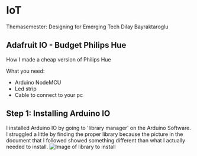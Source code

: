 # IoT
Themasemester: Designing for Emerging Tech
Dilay Bayraktaroglu


## Adafruit IO - Budget Philips Hue
How I made a cheap version of Philips Hue

What you need:
  - Arduino NodeMCU
  - Led strip
  - Cable to connect to your pc

## Step 1: Installing Arduino IO
I installed Arduino IO by going to 'library manager' on the Arduino Software. 
I struggled a little by finding the proper library because the picture in the document that I followed showed something different than what I actually needed to install.
![Image of library to install](https://icthva-my.sharepoint.com/:i:/g/personal/dilay_bayraktaroglu_hva_nl/EWQoo7t93xVOtvvQfInhurIBIf18ovektRCOOYII-Fi21Q?e=OTkMP5)

